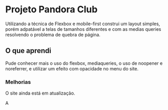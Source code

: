 

# Projeto Pandora Club

Utilizando a técnica de Flexbox e mobile-first construi um layout simples, porém adpatável a telas de tamanhos diferentes e com as medias queries resolvendo o problema de quebra de página.

## O que aprendi

























Pude conhecer mais o uso do flexbox, mediaqueries, o uso de noopener e noreferrer, e utilizar um efeito com opacidade no menu do site. 


### Melhorias
O site ainda está em atualização.



A

